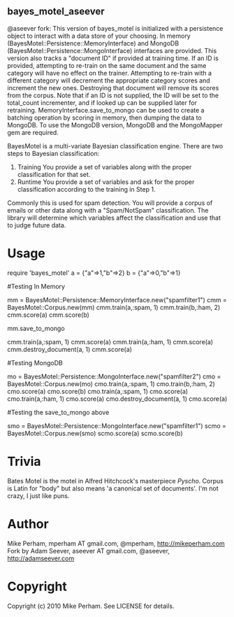 bayes_motel_aseever
--------------

@aseever fork: This version of bayes_motel is initialized with a persistence object to interact with a data store of your choosing. 
In memory (BayesMotel::Persistence::MemoryInterface) and MongoDB (BayesMotel::Persistence::MongoInterface) interfaces are provided. 
This version also tracks a "document ID" if provided at training time. 
If an ID is provided, attempting to re-train on the same document and the same category will have no effect on the trainer.
Attempting to re-train with a different category will decrement the appropriate category scores and increment the new ones.
Destroying that document will remove its scores from the corpus.
Note that if an ID is not supplied, the ID will be set to the total_count incrementer, and if looked up can be supplied later for retraining. 
MemoryInterface.save_to_mongo can be used to create a batching operation by scoring in memory, then dumping the data to MongoDB. 
To use the MongoDB version, MongoDB and the MongoMapper gem are required.

BayesMotel is a multi-variate Bayesian classification engine.  There are two steps to Bayesian classification:

1. Training
You provide a set of variables along with the proper classification for that set.
2. Runtime
You provide a set of variables and ask for the proper classification according to the training in Step 1.

Commonly this is used for spam detection.  You will provide a corpus of emails or other data along with a "Spam/NotSpam" classification.  The library will determine which variables affect the classification and use that to judge future data.


Usage
=============

require 'bayes_motel'
a = {"a"=>1,"b"=>2}
b = {"a"=>0,"b"=>1}

#Testing In Memory

mm = BayesMotel::Persistence::MemoryInterface.new("spamfilter1")
cmm = BayesMotel::Corpus.new(mm)
cmm.train(a,:spam, 1)
cmm.train(b,:ham, 2)
cmm.score(a)
cmm.score(b)

mm.save_to_mongo

cmm.train(a,:spam, 1) 
cmm.score(a) 
cmm.train(a,:ham, 1)
cmm.score(a)  
cmm.destroy_document(a, 1) 
cmm.score(a)  

#Testing MongoDB

mo = BayesMotel::Persistence::MongoInterface.new("spamfilter2")
cmo = BayesMotel::Corpus.new(mo)
cmo.train(a,:spam, 1)
cmo.train(b,:ham, 2)
cmo.score(a)
cmo.score(b)
cmo.train(a,:spam, 1)
cmo.score(a)
cmo.train(a,:ham, 1)
cmo.score(a)
cmo.destroy_document(a, 1) 
cmo.score(a) 

#Testing the save_to_mongo above

smo = BayesMotel::Persistence::MongoInterface.new("spamfilter1")
scmo = BayesMotel::Corpus.new(smo)
scmo.score(a)
scmo.score(b)

Trivia
==============

Bates Motel is the motel in Alfred Hitchcock's masterpiece _Pyscho_.  Corpus is Latin for "body" but also means 'a canonical set of documents'.  I'm not crazy, I just like puns.


Author
==============

Mike Perham, mperham AT gmail.com, @mperham, http://mikeperham.com
Fork by Adam Seever, aseever AT gmail.com, @aseever, http://adamseever.com


Copyright
==============

Copyright (c) 2010 Mike Perham. See LICENSE for details.
